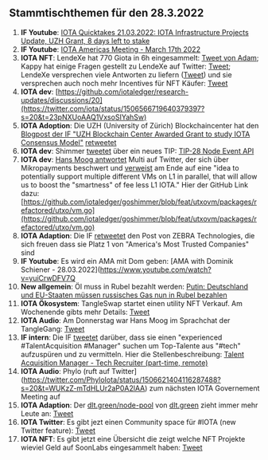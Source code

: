 ## Stammtischthemen für den 28.3.2022

1. **IF Youtube**: [IOTA Quicktakes 21.03.2022: IOTA Infrastructure Projects Update, UZH Grant, 8 days left to stake](https://www.youtube.com/watch?v=Y64nKbU0z98)
2. **IF Youtube**: [IOTA Americas Meeting - March 17th 2022](https://www.youtube.com/watch?v=K_xvUN3FWMM&t=13s)
3. **IOTA NFT**: LendeXe hat 770 Giota in 6h eingesammelt: [Tweet von Adam](https://twitter.com/adam_unchained/status/1505979095372292097?s=20&t=epZoVb8ikfnl1SdDA-NOvQ); Kappy hat einige Fragen gestellt zu LendeXe auf Twitter: [Tweet](https://twitter.com/Rob_Daykin/status/1505906528255107072?s=20&t=epZoVb8ikfnl1SdDA-NOvQ); LendeXe versprechen viele Antworten zu liefern ([Tweet](https://twitter.com/LendeXeFinance/status/1506705132951638018?s=20&t=WUKzZ-mTdHLUr2aP0A2lAA)) und sie versprechen auch noch mehr Incentives für NFT Käufer: [Tweet](https://twitter.com/LendeXeFinance/status/1506637302180814849?s=20&t=WUKzZ-mTdHLUr2aP0A2lAA)
4. **IOTA dev**: [https://github.com/iotaledger/research-updates/discussions/20](https://twitter.com/iota/status/1506566719640379397?s=20&t=23pNXUoAAQ1VxsoSIYahSw)
5. **IOTA Adoption**: Die UZH (University of Zürich) Blockchaincenter hat den [Blogpost der IF "UZH Blockchain Center Awarded Grant to study IOTA Consensus Model"](https://blog.iota.org/uzh-blockchain-center-awarded-grant-to-study-iota-consensus/) [retweetet](https://twitter.com/uzh_blockchain/status/1506603853101383688?s=20&t=v-6SFZo14SY6HuBMMmo2_w)
6. **IOTA dev**: Shimmer [tweetet](https://twitter.com/shimmernet/status/1506299930729717762?s=20&t=v-6SFZo14SY6HuBMMmo2_w) über ein neues TIP: [TIP-28 Node Event API](https://github.com/iotaledger/tips/pull/66)
7. **IOTA dev**: [Hans Moog antwortet](https://twitter.com/hus_qy/status/1506587877442007041?s=20&t=v-6SFZo14SY6HuBMMmo2_w) Multi auf Twitter, der sich über Mikropayments beschwert und [verweist](https://twitter.com/hus_qy/status/1506590639726764033?s=20&t=v-6SFZo14SY6HuBMMmo2_w) am Ende auf eine "idea to potentially support multiple different VMs on L1 in parallel, that will allow us to boost the "smartness" of fee less L1 IOTA." Hier der GitHub Link dazu:[https://github.com/iotaledger/goshimmer/blob/feat/utxovm/packages/refactored/utxo/vm.go](https://github.com/iotaledger/goshimmer/blob/feat/utxovm/packages/refactored/utxo/vm.go)
8. **IOTA Adaption**: Die IF [retweetet](https://twitter.com/iota/status/1506287255392030734?s=20&t=v-6SFZo14SY6HuBMMmo2_w) den Post von ZEBRA Technologies, die sich freuen dass sie Platz 1 von "America's Most Trusted Companies" sind
9. **IF Youtube**: Es wird ein AMA mit Dom geben: [AMA with Dominik Schiener - 28.03.2022](https://www.youtube.com/watch?v=yuiCrwDFV7Q
10. **New allgemein**: Öl muss in Rubel bezahlt werden: [Putin: Deutschland und EU-Staaten müssen russisches Gas nun in Rubel bezahlen](https://www.finanzen.net/nachricht/rohstoffe/kein-dollar-oder-euro-mehr-putin-deutschland-und-eu-staaten-muessen-russisches-gas-nun-in-rubel-bezahlen-11168681)
11. **IOTA Ökosystem**: TangleSwap startet einen utility NFT Verkauf. Am Wochenende gibts mehr Details: [Tweet](https://twitter.com/TangleSwapE/status/1506664371254185988?s=20&t=WUKzZ-mTdHLUr2aP0A2lAA)
12. **IOTA Audio**: Am Donnerstag war Hans Moog im Sprachchat der TangleGang: [Tweet](https://twitter.com/GangTangleTalk/status/1506619642311286787?s=20&t=WUKzZ-mTdHLUr2aP0A2lAA)
13. **IF intern**: Die IF [tweetet](https://twitter.com/iota/status/1506692603391131654?s=20&t=WUKzZ-mTdHLUr2aP0A2lAA) darüber, dass sie einen "experienced #TalentAcquisition #Manager" suchen um Top-Talente aus "#tech" aufzuspüren und zu vermitteln. Hier die Stellenbeschreibung: [Talent Acquisition Manager - Tech Recruiter (part-time, remote)](https://iota.bamboohr.com/jobs/view.php?id=199&source=aWQ9NA%3D%3D)
14. **IOTA Audio**: Phylo (ruft auf Twitter](https://twitter.com/PhyloIota/status/1506621404116287488?s=20&t=WUKzZ-mTdHLUr2aP0A2lAA) zum nächsten IOTA Governement Meeting auf
15. **IOTA Adaption**: Der [dlt.green/node-pool](https://dlt.green/node-pool) von [dlt.green](https://twitter.com/dlt_green) zieht immer mehr Leute an: [Tweet](https://twitter.com/dlt_green/status/1506732771330469899?s=20&t=WUKzZ-mTdHLUr2aP0A2lAA)
16. **IOTA Twitter**: Es gibt jezt einen Community space für #IOTA (new Twitter feature): [Tweet](https://twitter.com/accretionist/status/1506792664598986752?s=20&t=YUH4bZBdGary5cTAQo-tMg)
17. **IOTA NFT**: Es gibt jetzt eine Übersicht die zeigt welche NFT Projekte wieviel Geld auf SoonLabs eingesammelt haben: [Tweet](https://twitter.com/zizouIOTA/status/1506975838226550784?s=20&t=YUH4bZBdGary5cTAQo-tMg)
